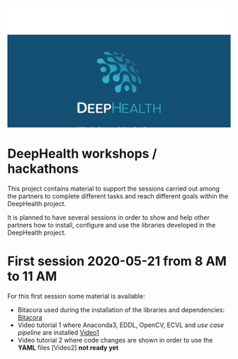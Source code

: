 ![DeepHealth logo](/images/dh-workshops.png)

# DeepHealth workshops / hackathons

This project contains material to support the sessions carried out among the partners to complete different tasks and reach different goals within the DeepHealth project.

It is planned to have several sessions in order to show and help other partners how to install, configure and use the libraries developed in the DeepHealth project.

# First session 2020-05-21 from 8 AM to 11 AM

For this first session some material is available:
  * Bitacora used during the installation of the libraries and dependencies: [Bitacora](https://github.com/deephealthproject/workshops/blob/master/session-1/bitacora-deephealth-workshop.txt)
  * Video tutorial 1 where Anaconda3, EDDL, OpenCV, ECVL and _use case pipeline_ are installed [Video1](https://github.com/deephealthproject/workshops/blob/master/session-1/Screencast-installation-EDDL-ECVL-pipleline.mp4)
  * Video tutorial 2 where code changes are shown in order to use the **YAML** files [Video2] **not ready yet**
  
  
